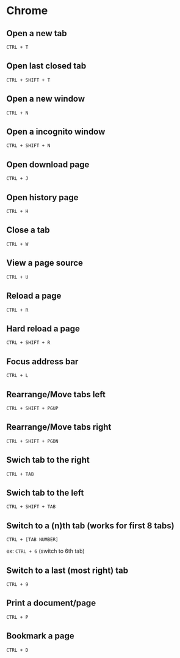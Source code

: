 # Chrome

## Open a new tab

`CTRL + T`

## Open last closed tab

`CTRL + SHIFT + T`

## Open a new window

`CTRL + N`

## Open a incognito window

`CTRL + SHIFT + N`

## Open download page

`CTRL + J`

## Open history page

`CTRL + H`

## Close a tab

`CTRL + W`

## View a page source

`CTRL + U`

## Reload a page

`CTRL + R`

## Hard reload a page

`CTRL + SHIFT + R`

## Focus address bar

`CTRL + L`

## Rearrange/Move tabs left

`CTRL + SHIFT + PGUP`

## Rearrange/Move tabs right

`CTRL + SHIFT + PGDN`

## Swich tab to the right

`CTRL + TAB`

## Swich tab to the left

`CTRL + SHIFT + TAB`

## Switch to a (n)th tab (works for first 8 tabs)

`CTRL + [TAB NUMBER]`

ex: `CTRL + 6` (switch to 6th tab)

## Switch to a last (most right) tab

`CTRL + 9`

## Print a document/page

`CTRL + P`

## Bookmark a page

`CTRL + D`
